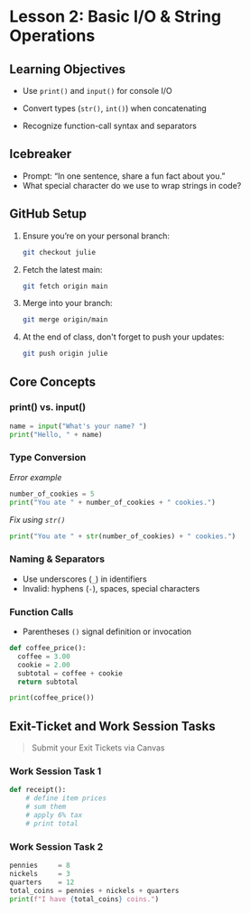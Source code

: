 # Lesson 2: Basic I/O & String Operations

## Learning Objectives

- Use `print()` and `input()` for console I/O

- Convert types (`str()`, `int()`) when concatenating

- Recognize function-call syntax and separators


## Icebreaker 

- Prompt: “In one sentence, share a fun fact about you.”
- What special character do we use to wrap strings in code?

## GitHub Setup
1. Ensure you’re on your personal branch:
   ```bash
   git checkout julie
   ```
2. Fetch the latest main:
   ```bash
   git fetch origin main
   ```
3. Merge into your branch:
   ```bash
   git merge origin/main
   ```
4. At the end of class, don't forget to push your updates:
   ```bash
   git push origin julie
   ```

## Core Concepts 

### print() vs. input() 
``` python
name = input("What's your name? ")
print("Hello, " + name)
```

### Type Conversion 
*Error example*
```python
number_of_cookies = 5
print("You ate " + number_of_cookies + " cookies.")
```
*Fix using `str()`*
```python
print("You ate " + str(number_of_cookies) + " cookies.")
```

### Naming & Separators

- Use underscores (`_`) in identifiers
- Invalid: hyphens (`-`), spaces, special characters

### Function Calls

- Parentheses `()` signal definition or invocation
```python
def coffee_price():
  coffee = 3.00
  cookie = 2.00
  subtotal = coffee + cookie
  return subtotal

print(coffee_price())
```

## Exit-Ticket and Work Session Tasks
>Submit your Exit Tickets via Canvas

### Work Session Task 1 
```python
def receipt():
    # define item prices
    # sum them
    # apply 6% tax
    # print total
```

### Work Session Task 2 
```python
pennies     = 8
nickels     = 3
quarters    = 12
total_coins = pennies + nickels + quarters
print(f"I have {total_coins} coins.")
```

